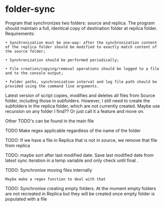 # folder-sync

Program that synchronizes two folders: source and replica. The program should maintain a full, identical copy of destination folder at replica folder.
Requirements:

    • Synchronization must be one-way: after the synchronization content of the replica folder should be modified to exactly match content of the source folder;

    • Synchronization should be performed periodically;

    • File creation/copying/removal operations should be logged to a file and to the console output;

    • Folder paths, synchronization interval and log file path should be provided using the command line arguments.

Latest version of script copies, modifies and deletes all files from Source folder, including those in subfolders. However, I still need to create the subfolders in the replica folder, which are not currently created. Maybe use recursion on any folder I find?? Or just call it a feature and move on.

Other TODO's can be found in the main file

TODO Make regex applicable regardless of the name of the folder

TODO: If we have a file in Replica that is not in source, we remove that file from replica

TODO: maybe sort after last modified date. Save last modified date from latest sync iteration in a temp variable and only check until final .                

TODO: Synchronise moving files internally

    Maybe make a regex function to deal with that

TODO: Synchronise creating empty folders. At the moment empty folders are not recreated in Replica but they will be created once empty folder is populated with a file